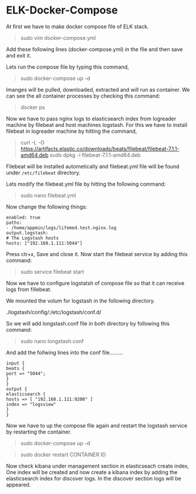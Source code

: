 # ELK-Docker-Compose

At first we have to make docker compose file of ELK stack.

>sudo vim docker-compose.yml

Add these following lines (docker-compose.yml) in the file and then save and exit it.

Lets run the compose file by typing this command,

>sudo docker-compose up -d

Imanges will be pulled, downloaded, extracted and will run as container. We can see the
all container processes by checking this command:

>docker ps

Now we have to pass nginx logs to elasticsearch index from logreader machine by filebeat
and host machines logstash. For this we have to install filebeat in logreader machine by
hitting the command,

>curl -L -O https://artifacts.elastic.co/downloads/beats/filebeat/filebeat-7.1.1-amd64.deb
>sudo dpkg -i filebeat-7.1.1-amd64.deb

Filebeat will be installed autometically and filebeat.yml file will be found under `/etc/filebeat`
directory.

Lets modify the filebeat.yml file by hitting the following command:

>sudo nano filebeat.yml

Now change the following things:

```
enabled: true
paths:
- /home/appmin/logs/lifemed.test.nginx.log
output.logstash:
# The Logstash hosts
hosts: ["192.168.1.111:5044"]
```
Press ctr+x, Save and close it. Now start the filebeat service by adding this command:

>sudo service filebeat start

Now we have to configure logstatsh of compose file so that it can receive logs from
fillebeat.

We mounted the volum for logstash in the following directory.

./logstash/config/:/etc/logstash/conf.d/

So we will add longstash.conf file in both directory by following this command:

>sudo nano longstash.conf

And add the follwing lines into the conf file………
```
input {
beats {
port => "5044";
}
}
output {
elasticsearch {
hosts => [ "192.168.1.111:9200" ]
index => "logsview"
}
}
```
Now we have to up the compose file again and restart the logstash service by restarting
the container.

>sudo docker-compose up -d

>sudo docker restart CONTAINER ID

Now check kibana under management section in elasticseach create index, One index will
be created and now create a kibana index by adding the elasticsearch index for discover
logs. In the discover section logs will be appeared.
